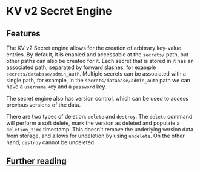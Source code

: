 # KV v2 Secret Engine

## Features

The KV v2 Secret engine allows for the creation of arbitrary key-value entries. By default, it is enabled and accessable at the `secrets/` path, but other paths can also be created for it. Each secret that is stored in it has an associated path, separated by forward slashes, for example `secrets/database/admin_auth`. Multiple secrets can be associated with a single path, for example, in the `secrets/database/admin_auth` path we can have a `username` key and a `password` key.

The secret engine also has version control, which can be used to access previous versions of the data.

There are two types of deletion: `delete` and `destroy`. The `delete` command will perform a soft delete, mark the version as deleted and populate a `deletion_time` timestamp. This doesn't remove the underlying version data from storage, and allows for undeletion by using `undelete`. On the other hand, `destroy` cannot be undeleted.

## [Further reading](https://www.vaultproject.io/docs/secrets/kv/kv-v2)